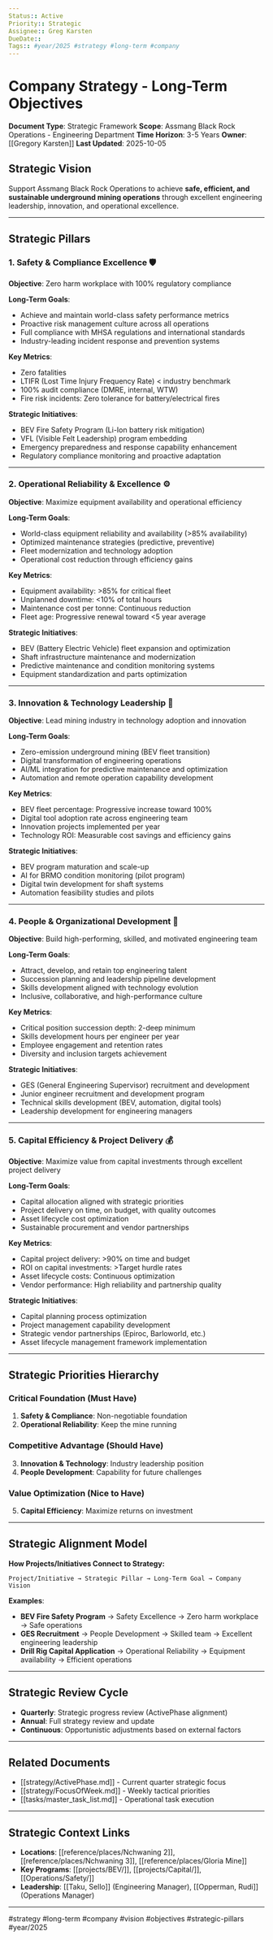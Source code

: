 ```yaml
---
Status:: Active
Priority:: Strategic
Assignee:: Greg Karsten
DueDate::
Tags:: #year/2025 #strategy #long-term #company
---
```


# Company Strategy - Long-Term Objectives

**Document Type**: Strategic Framework
**Scope**: Assmang Black Rock Operations - Engineering Department
**Time Horizon**: 3-5 Years
**Owner**: [[Gregory Karsten]]
**Last Updated**: 2025-10-05

## Strategic Vision

Support Assmang Black Rock Operations to achieve **safe, efficient, and sustainable underground mining operations** through excellent engineering leadership, innovation, and operational excellence.

---

## Strategic Pillars

### 1. Safety & Compliance Excellence 🛡️

**Objective**: Zero harm workplace with 100% regulatory compliance

**Long-Term Goals**:
- Achieve and maintain world-class safety performance metrics
- Proactive risk management culture across all operations
- Full compliance with MHSA regulations and international standards
- Industry-leading incident response and prevention systems

**Key Metrics**:
- Zero fatalities
- LTIFR (Lost Time Injury Frequency Rate) < industry benchmark
- 100% audit compliance (DMRE, internal, WTW)
- Fire risk incidents: Zero tolerance for battery/electrical fires

**Strategic Initiatives**:
- BEV Fire Safety Program (Li-Ion battery risk mitigation)
- VFL (Visible Felt Leadership) program embedding
- Emergency preparedness and response capability enhancement
- Regulatory compliance monitoring and proactive adaptation

---

### 2. Operational Reliability & Excellence ⚙️

**Objective**: Maximize equipment availability and operational efficiency

**Long-Term Goals**:
- World-class equipment reliability and availability (>85% availability)
- Optimized maintenance strategies (predictive, preventive)
- Fleet modernization and technology adoption
- Operational cost reduction through efficiency gains

**Key Metrics**:
- Equipment availability: >85% for critical fleet
- Unplanned downtime: <10% of total hours
- Maintenance cost per tonne: Continuous reduction
- Fleet age: Progressive renewal toward <5 year average

**Strategic Initiatives**:
- BEV (Battery Electric Vehicle) fleet expansion and optimization
- Shaft infrastructure maintenance and modernization
- Predictive maintenance and condition monitoring systems
- Equipment standardization and parts optimization

---

### 3. Innovation & Technology Leadership 🚀

**Objective**: Lead mining industry in technology adoption and innovation

**Long-Term Goals**:
- Zero-emission underground mining (BEV fleet transition)
- Digital transformation of engineering operations
- AI/ML integration for predictive maintenance and optimization
- Automation and remote operation capability development

**Key Metrics**:
- BEV fleet percentage: Progressive increase toward 100%
- Digital tool adoption rate across engineering team
- Innovation projects implemented per year
- Technology ROI: Measurable cost savings and efficiency gains

**Strategic Initiatives**:
- BEV program maturation and scale-up
- AI for BRMO condition monitoring (pilot program)
- Digital twin development for shaft systems
- Automation feasibility studies and pilots

---

### 4. People & Organizational Development 👥

**Objective**: Build high-performing, skilled, and motivated engineering team

**Long-Term Goals**:
- Attract, develop, and retain top engineering talent
- Succession planning and leadership pipeline development
- Skills development aligned with technology evolution
- Inclusive, collaborative, and high-performance culture

**Key Metrics**:
- Critical position succession depth: 2-deep minimum
- Skills development hours per engineer per year
- Employee engagement and retention rates
- Diversity and inclusion targets achievement

**Strategic Initiatives**:
- GES (General Engineering Supervisor) recruitment and development
- Junior engineer recruitment and development program
- Technical skills development (BEV, automation, digital tools)
- Leadership development for engineering managers

---

### 5. Capital Efficiency & Project Delivery 💰

**Objective**: Maximize value from capital investments through excellent project delivery

**Long-Term Goals**:
- Capital allocation aligned with strategic priorities
- Project delivery on time, on budget, with quality outcomes
- Asset lifecycle cost optimization
- Sustainable procurement and vendor partnerships

**Key Metrics**:
- Capital project delivery: >90% on time and budget
- ROI on capital investments: >Target hurdle rates
- Asset lifecycle costs: Continuous optimization
- Vendor performance: High reliability and partnership quality

**Strategic Initiatives**:
- Capital planning process optimization
- Project management capability development
- Strategic vendor partnerships (Epiroc, Barloworld, etc.)
- Asset lifecycle management framework implementation

---

## Strategic Priorities Hierarchy

### Critical Foundation (Must Have)
1. **Safety & Compliance**: Non-negotiable foundation
2. **Operational Reliability**: Keep the mine running

### Competitive Advantage (Should Have)
3. **Innovation & Technology**: Industry leadership position
4. **People Development**: Capability for future challenges

### Value Optimization (Nice to Have)
5. **Capital Efficiency**: Maximize returns on investment

---

## Strategic Alignment Model

**How Projects/Initiatives Connect to Strategy:**

```
Project/Initiative → Strategic Pillar → Long-Term Goal → Company Vision
```

**Examples**:
- **BEV Fire Safety Program** → Safety Excellence → Zero harm workplace → Safe operations
- **GES Recruitment** → People Development → Skilled team → Excellent engineering leadership
- **Drill Rig Capital Application** → Operational Reliability → Equipment availability → Efficient operations

---

## Strategic Review Cycle

- **Quarterly**: Strategic progress review (ActivePhase alignment)
- **Annual**: Full strategy review and update
- **Continuous**: Opportunistic adjustments based on external factors

---

## Related Documents

- [[strategy/ActivePhase.md]] - Current quarter strategic focus
- [[strategy/FocusOfWeek.md]] - Weekly tactical priorities
- [[tasks/master_task_list.md]] - Operational task execution

---

## Strategic Context Links

- **Locations**: [[reference/places/Nchwaning 2]], [[reference/places/Nchwaning 3]], [[reference/places/Gloria Mine]]
- **Key Programs**: [[projects/BEV/]], [[projects/Capital/]], [[Operations/Safety/]]
- **Leadership**: [[Taku, Sello]] (Engineering Manager), [[Opperman, Rudi]] (Operations Manager)

---

#strategy #long-term #company #vision #objectives #strategic-pillars #year/2025

